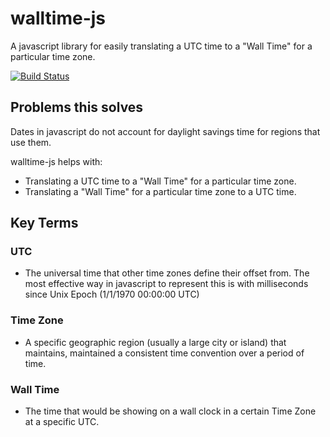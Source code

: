walltime-js
===========

A javascript library for easily translating a UTC time to a "Wall Time" for a particular time zone.

[![Build Status](https://secure.travis-ci.org/sproutsocial/walltime-js.png)](http://travis-ci.org/sproutsocial/walltime-js)

## Problems this solves

Dates in javascript do not account for daylight savings time for regions that use them.

walltime-js helps with:

- Translating a UTC time to a "Wall Time" for a particular time zone.
- Translating a "Wall Time" for a particular time zone to a UTC time.

## Key Terms

### UTC
- The universal time that other time zones define their offset from.  The most effective way in javascript to represent this is with milliseconds since Unix Epoch (1/1/1970 00:00:00 UTC)

### Time Zone
- A specific geographic region (usually a large city or island) that maintains, maintained a consistent time convention over a period of time.

### Wall Time
- The time that would be showing on a wall clock in a certain Time Zone at a specific UTC.


